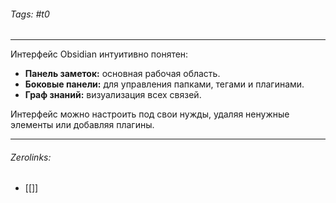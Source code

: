 ###### Tags:  #t0
___
Интерфейс Obsidian интуитивно понятен:

- **Панель заметок:** основная рабочая область.
- **Боковые панели:** для управления папками, тегами и плагинами.
- **Граф знаний:** визуализация всех связей.

Интерфейс можно настроить под свои нужды, удаляя ненужные элементы или добавляя плагины.
___
###### Zerolinks: 
- [[]]